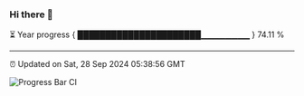 ### Hi there 👋

⏳ Year progress { ██████████████████████▁▁▁▁▁▁▁▁ } 74.11 %

---

⏰ Updated on Sat, 28 Sep 2024 05:38:56 GMT

![Progress Bar CI](https://github.com/IshwaranRudhara/GIT-ACTION/workflows/Progress%20Bar%20CI/badge.svg)
